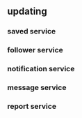## updating
### saved service
### follower service
### notification service
### message service
### report service
